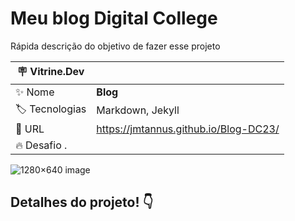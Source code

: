# Meu blog Digital College

Rápida descrição do objetivo de fazer esse projeto

| :placard: Vitrine.Dev |     |
| -------------  | --- |
| :sparkles: Nome        | **Blog**
| :label: Tecnologias | Markdown, Jekyll
| :rocket: URL         | https://jmtannus.github.io/Blog-DC23/
| :fire: Desafio .    | 

<!-- Inserir imagem com a #vitrinedev ao final do link -->
![1280×640 image](https://github.com/jmtannus/Blog-DC23/assets/61756665/09808be6-03a6-4e1c-bcc8-fd3c6de70882)

## Detalhes do projeto! 👇

<!--Textos e imagens que descrevam seu projeto, suas conquistas, seudesafios, próximos passos. -->



<header>

<!--
  <<< Author notes: Course header >>>
  Include a 1280×640 image, course title in sentence case, and a concise description in emphasis.
  In your repository settings: enable template repository, add your 1280×640 social image, auto delete head branches.
  Add your open source license, GitHub uses MIT license.

  https://jekyllrb.com/docs/front-matter/
  https://diogotc.com/
  https://www.udemy.com/course/ux-design/learn/lecture/9623738#overview
  https://www.facebook.com/groups/uxenegocios/
-->
